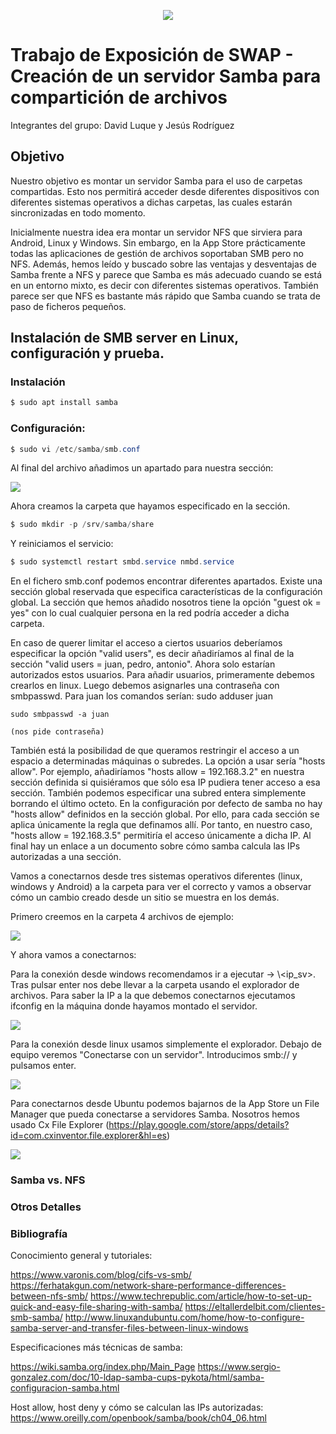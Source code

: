 <p align="center">
  <img src="https://www.redeszone.net/app/uploads/2018/03/Servidores-SAMBA.png?x=634&y=309">
</p>

# Trabajo de Exposición de SWAP - Creación de un servidor Samba para compartición de archivos
Integrantes del grupo: David Luque y Jesús Rodríguez

## Objetivo
Nuestro objetivo es montar un servidor Samba para el uso de carpetas compartidas. Esto nos permitirá acceder desde diferentes dispositivos con diferentes sistemas operativos a dichas carpetas, las cuales estarán sincronizadas en todo momento.

Inicialmente nuestra idea era montar un servidor NFS que sirviera para Android, Linux y Windows. Sin embargo, en la App Store prácticamente todas las aplicaciones de gestión de archivos soportaban SMB pero no NFS. Además, hemos leído y buscado sobre las ventajas y desventajas de Samba frente a NFS y parece que Samba es más adecuado cuando se está en un entorno mixto, es decir con diferentes sistemas operativos. También parece ser que NFS es bastante más rápido que Samba cuando se trata de paso de ficheros pequeños.

## Instalación de SMB server en Linux, configuración y prueba.

### Instalación

```PowerShell
$ sudo apt install samba
```

### Configuración:
```PowerShell
$ sudo vi /etc/samba/smb.conf
```
Al final del archivo añadimos un apartado para nuestra sección:

<img src="https://github.com/davidluque1/SWAP/blob/master/Trabajo%20Exposici%C3%B3n/fin_share.png">

Ahora creamos la carpeta que hayamos especificado en la sección. 

```PowerShell
$ sudo mkdir -p /srv/samba/share
```

Y reiniciamos el servicio: 

```PowerShell
$ sudo systemctl restart smbd.service nmbd.service
```

En el fichero smb.conf podemos encontrar diferentes apartados. Existe una sección global reservada que especifica características de la configuración global. La sección que hemos añadido nosotros tiene la opción "guest ok = yes" con lo cual cualquier persona en la red podría acceder a dicha carpeta. 

  En caso de querer limitar el acceso a ciertos usuarios deberíamos especificar la opción "valid users", es decir añadiríamos al final de la sección "valid users = juan, pedro, antonio". Ahora solo estarían autorizados estos usuarios. 
  Para añadir usuarios, primeramente debemos crearlos en linux. Luego debemos asignarles una contraseña con smbpasswd. Para juan los comandos serían: 
    sudo adduser juan
    
    sudo smbpasswd -a juan
    
    (nos pide contraseña)


También está la posibilidad de que queramos restringir el acceso a un espacio a determinadas máquinas o subredes. La opción a usar sería "hosts allow". Por ejemplo, añadiríamos "hosts allow = 192.168.3.2" en nuestra sección definida si quisiéramos que sólo esa IP pudiera tener acceso a esa sección. También podemos especificar una  subred entera simplemente borrando el último octeto. 
  En la configuración por defecto de samba no hay "hosts allow" definidos en la sección global. Por ello, para cada sección se aplica únicamente la regla que definamos allí. Por tanto, en nuestro caso, "hosts allow = 192.168.3.5"  permitiría el acceso únicamente a dicha IP. Al final hay un enlace a un documento sobre cómo samba calcula las IPs autorizadas a una sección.

Vamos a conectarnos desde tres sistemas operativos diferentes (linux, windows y Android) a la carpeta para ver el correcto y vamos a observar cómo un cambio creado desde un sitio se muestra en los demás.

Primero creemos en la carpeta 4 archivos de ejemplo:

<img src="https://github.com/davidluque1/SWAP/blob/master/Trabajo%20Exposici%C3%B3n/touchs.png">

Y ahora vamos a conectarnos:

Para la conexión desde windows recomendamos ir a ejecutar -> \\<ip_sv>. Tras pulsar enter nos debe llevar a la carpeta usando el explorador de archivos. Para saber la IP a la que debemos conectarnos ejecutamos ifconfig en la máquina donde hayamos montado el servidor. 

<img src="https://github.com/davidluque1/SWAP/blob/master/Trabajo%20Exposici%C3%B3n/resultado_touchs.png">


Para la conexión desde linux usamos simplemente el explorador. Debajo de equipo veremos "Conectarse con un servidor". Introducimos smb://<ip> y pulsamos enter.

<img src="https://github.com/davidluque1/SWAP/blob/master/Trabajo%20Exposici%C3%B3n/resultado_touchs_ubuntu.png">


Para conectarnos desde Ubuntu podemos bajarnos de la App Store un File Manager que pueda conectarse a servidores Samba. Nosotros hemos usado Cx File Explorer (https://play.google.com/store/apps/details?id=com.cxinventor.file.explorer&hl=es)

<img src="https://github.com/davidluque1/SWAP/blob/master/cambios_android.jpeg">

### Samba vs. NFS

### Otros Detalles

### Bibliografía

Conocimiento general y tutoriales:

https://www.varonis.com/blog/cifs-vs-smb/
https://ferhatakgun.com/network-share-performance-differences-between-nfs-smb/
https://www.techrepublic.com/article/how-to-set-up-quick-and-easy-file-sharing-with-samba/
https://eltallerdelbit.com/clientes-smb-samba/
http://www.linuxandubuntu.com/home/how-to-configure-samba-server-and-transfer-files-between-linux-windows

Especificaciones más técnicas de samba: 

https://wiki.samba.org/index.php/Main_Page
https://www.sergio-gonzalez.com/doc/10-ldap-samba-cups-pykota/html/samba-configuracion-samba.html

Host allow, host deny y cómo se calculan las IPs autorizadas:
https://www.oreilly.com/openbook/samba/book/ch04_06.html
